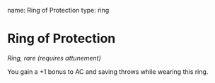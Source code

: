 name: Ring of Protection type: ring

# Ring of Protection
_Ring, rare (requires attunement)_

You gain a +1 bonus to AC and saving throws while wearing this ring. 